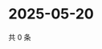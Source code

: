 # 2025-05-20

共 0 条

<!-- BEGIN ZHIHUQUESTIONS -->
<!-- 最后更新时间 Tue May 20 2025 08:56:03 GMT+0800 (China Standard Time) -->

<!-- END ZHIHUQUESTIONS -->
